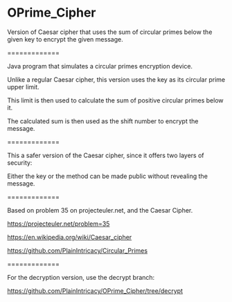 OPrime_Cipher
=============

Version of Caesar cipher that uses the sum of circular primes below the given key to encrypt the given message.

=============

Java program that simulates a circular primes encryption device.

Unlike a regular Caesar cipher, this version uses the key as its circular prime upper limit.

This limit is then used to calculate the sum of positive circular primes below it.

The calculated sum is then used as the shift number to encrypt the message.

=============

This a safer version of the Caesar cipher, since it offers two layers of security:

Either the key or the method can be made public without revealing the message.

=============

Based on problem 35 on projecteuler.net, and the Caesar Cipher.

https://projecteuler.net/problem=35

https://en.wikipedia.org/wiki/Caesar_cipher

https://github.com/PlainIntricacy/Circular_Primes

=============

For the decryption version, use the decrypt branch:

https://github.com/PlainIntricacy/OPrime_Cipher/tree/decrypt
